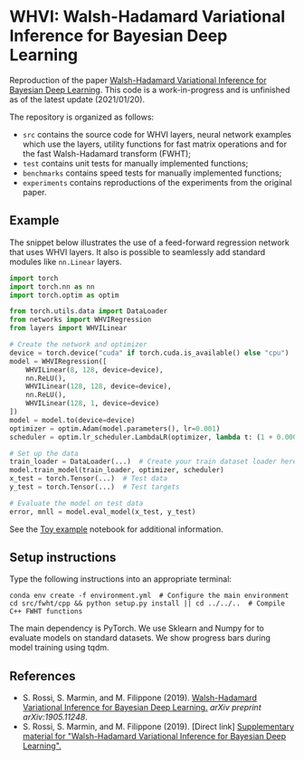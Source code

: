 # WHVI: Walsh-Hadamard Variational Inference for Bayesian Deep Learning

Reproduction of the paper [Walsh-Hadamard Variational Inference for Bayesian Deep Learning](https://proceedings.neurips.cc//paper/2020/hash/6df182582740607da754e4515b70e32d-Abstract.html).
This code is a work-in-progress and is unfinished as of the latest update (2021/01/20).

The repository is organized as follows:
* `src` contains the source code for WHVI layers, neural network examples which use the layers, utility functions for fast matrix operations and for the fast Walsh-Hadamard transform (FWHT);
* `test` contains unit tests for manually implemented functions;
* `benchmarks` contains speed tests for manually implemented functions;
* `experiments` contains reproductions of the experiments from the original paper. 

## Example
The snippet below illustrates the use of a feed-forward regression network that uses WHVI layers.
It also is possible to seamlessly add standard modules like `nn.Linear` layers.

```python
import torch
import torch.nn as nn
import torch.optim as optim

from torch.utils.data import DataLoader
from networks import WHVIRegression
from layers import WHVILinear

# Create the network and optimizer
device = torch.device("cuda" if torch.cuda.is_available() else "cpu")
model = WHVIRegression([
    WHVILinear(8, 128, device=device),
    nn.ReLU(),
    WHVILinear(128, 128, device=device),
    nn.ReLU(),
    WHVILinear(128, 1, device=device)
])
model = model.to(device=device)
optimizer = optim.Adam(model.parameters(), lr=0.001)
scheduler = optim.lr_scheduler.LambdaLR(optimizer, lambda t: (1 + 0.0005 * t) ** (-0.3))

# Set up the data
train_loader = DataLoader(...)  # Create your train dataset loader here
model.train_model(train_loader, optimizer, scheduler)
x_test = torch.Tensor(...)  # Test data
y_test = torch.Tensor(...)  # Test targets

# Evaluate the model on test data
error, mnll = model.eval_model(x_test, y_test)
```

See the [Toy example](./experiments/Toy%20example.ipynb) notebook for additional information.

## Setup instructions
Type the following instructions into an appropriate terminal:
```
conda env create -f environment.yml  # Configure the main environment
cd src/fwht/cpp && python setup.py install || cd ../../..  # Compile C++ FWHT functions
```
The main dependency is PyTorch.
We use Sklearn and Numpy for to evaluate models on standard datasets.
We show progress bars during model training using tqdm.

## References
* S. Rossi, S. Marmin, and M. Filippone (2019). [Walsh-Hadamard Variational Inference for Bayesian Deep Learning.](https://arxiv.org/abs/1905.11248) *arXiv preprint arXiv:1905.11248*.  
* S. Rossi, S. Marmin, and M. Filippone (2019). \[Direct link\] [Supplementary material for "Walsh-Hadamard Variational Inference for Bayesian Deep Learning".](https://www.eurecom.fr/fr/publication/6398/download/data-publi-6398.pdf)

